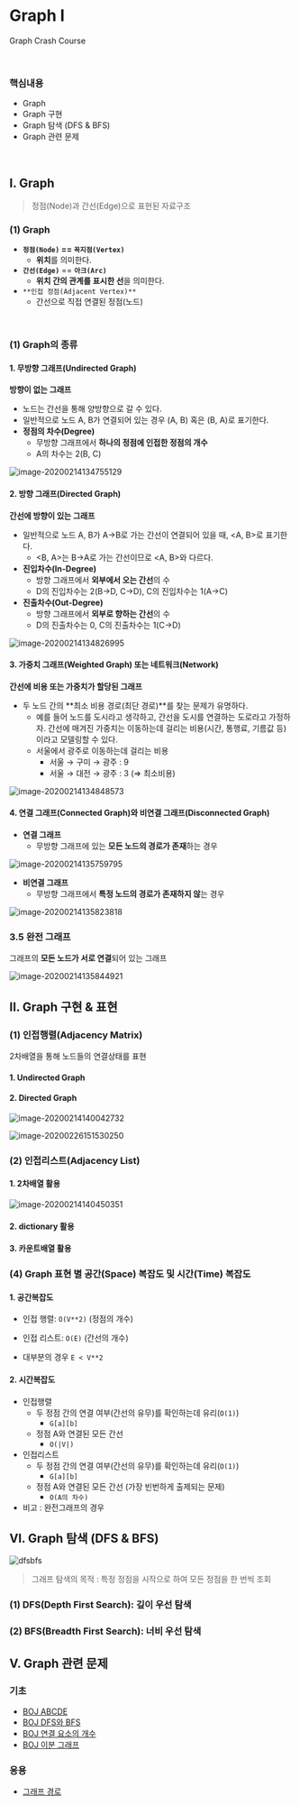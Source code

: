 # Graph I

Graph Crash Course

​           

### 핵심내용

- Graph
- Graph 구현
- Graph 탐색 (DFS & BFS)
- Graph 관련 문제

​     

## I. Graph

> 정점(Node)과 간선(Edge)으로 표현된 자료구조

### (1) Graph

- **`정점(Node)` == `꼭지점(Vertex)`**
  - **위치**를 의미한다.
- **`간선(Edge)`** == **`아크(Arc)`**
  - **위치 간의 관계를 표시한 선**을 의미한다.
- `**인접 정점(Adjacent Vertex)**`
  - 간선으로 직접 연결된 정점(노드)

​       

### (1) Graph의 종류

#### 1. 무방향 그래프(Undirected Graph)

**방향이 없는 그래프**

- 노드는 간선을 통해 양방향으로 갈 수 있다.
- 일반적으로 노드 A, B가 연결되어 있는 경우 (A, B) 혹은 (B, A)로 표기한다.
- **정점의 차수(Degree)**
  - 무방향 그래프에서 **하나의 정점에 인접한 정점의 개수**
  - A의 차수는 2(B, C)

![image-20200214134755129](../assets/image-20200215195003167.png)

#### 2. 방향 그래프(Directed Graph)

**간선에 방향이 있는 그래프**

- 일반적으로 노드 A, B가 A→B로 가는 간선이 연결되어 있을 때, <A, B>로 표기한다.
  - <B, A>는 B→A로 가는 간선이므로 <A, B>와 다르다.
- **진입차수(In-Degree)**
  - 방향 그래프에서 **외부에서 오는 간선**의 수
  - D의 진입차수는 2(B→D, C→D), C의 진입차수는 1(A→C)
- **진출차수(Out-Degree)**
  - 방향 그래프에서 **외부로 향하는 간선**의 수
  - D의 진출차수는 0, C의 진출차수는 1(C→D)

![image-20200214134826995](../assets/image-20200215195029689.png)

####  3. 가중치 그래프(Weighted Graph) 또는 네트워크(Network)

**간선에 비용 또는 가중치가 할당된 그래프**

- 두 노드 간의 **최소 비용 경로(최단 경로)**를 찾는 문제가 유명하다.
  - 예를 들어 노드를 도시라고 생각하고, 간선을 도시를 연결하는 도로라고 가정하자. 간선에 매겨진 가중치는 이동하는데 걸리는 비용(시간, 통행료, 기름값 등)이라고 모델링할 수 있다.
  - 서울에서 광주로 이동하는데 걸리는 비용
    - 서울 → 구미 → 광주 : 9
    - 서울 → 대전 → 광주 : 3 (⇒ 최소비용)

![image-20200214134848573](../assets/image-20200215195044889.png)

#### 4. 연결 그래프(Connected Graph)와 비연결 그래프(Disconnected Graph)

- **연결 그래프**
  - 무방향 그래프에 있는 **모든 노드의 경로가 존재**하는 경우

![image-20200214135759795](../assets/image-20200215195128294.png)

- **비연결 그래프**
  - 무방향 그래프에서 **특정 노드의 경로가 존재하지 않**는 경우

![image-20200214135823818](../assets/image-20200215195145389.png)


### 3.5 완전 그래프

그래프의 **모든 노드가 서로 연결**되어 있는 그래프

![image-20200214135844921](../assets/image-20200215195157650.png)





## II. Graph 구현 & 표현

### (1) 인접행렬(Adjacency Matrix)

2차배열을 통해 노드들의 연결상태를 표현

#### 1. Undirected Graph

#### 2. Directed Graph

![image-20200214140042732](../assets/image-20200215195227978.png)



![image-20200226151530250](../assets/image-20200226151530250.png)



### (2) 인접리스트(Adjacency List)

#### 1. 2차배열 활용

![image-20200214140450351](../assets/image-20200215195246926.png)

#### 2. dictionary 활용



#### 3. 카운트배열 활용







### (4) Graph 표현 별 공간(Space) 복잡도 및 시간(Time) 복잡도

#### 1. 공간복잡도

- 인접 행렬: `O(V**2)` (정점의 개수)

- 인접 리스트: `O(E)` (간선의 개수)

- 대부분의 경우 `E < V**2`

#### 2. 시간복잡도

- 인접행렬
  - 두 정점 간의 연결 여부(간선의 유무)를 확인하는데 유리(`O(1)`)
    - `G[a][b]`
  - 정점 A와 연결된 모든 간선
    - `O(|V|)`
- 인접리스트
  - 두 정점 간의 연결 여부(간선의 유무)를 확인하는데 유리(`O(1)`)
    - `G[a][b]`
  - 정점 A와 연결된 모든 간선 (가장 빈번하게 출제되는 문제)
    - `O(A의 차수)`
- 비고 : 완전그래프의 경우 



## VI. Graph 탐색 (DFS & BFS)

![dfsbfs](https://practice.geeksforgeeks.org/ckeditor/images/uploads/1533114033_binary_tree_search.png)

> 그래프 탐색의 목적 : 특정 정점을 시작으로 하여 모든 정점을 한 번씩 조회

### (1) DFS(Depth First Search): 깊이 우선 탐색

### (2) BFS(Breadth First Search): 너비 우선 탐색





## V. Graph 관련 문제

### 기초

- [BOJ ABCDE](https://www.acmicpc.net/problem/13023)
- [BOJ DFS와 BFS](https://www.acmicpc.net/problem/1260)
- [BOJ 연결 요소의 개수](https://www.acmicpc.net/problem/11724)
- [BOJ 이분 그래프]()

### 응용

- [그래프 경로](https://swexpertacademy.com/main/learn/course/subjectDetail.do?courseId=AVuPDN86AAXw5UW6&subjectId=AWOVHzyqqe8DFAWg#)